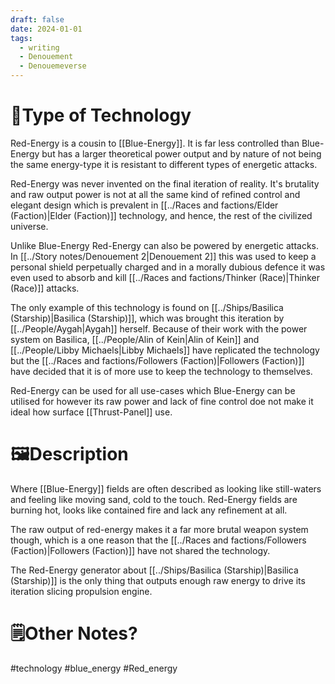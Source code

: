 ```yaml
---
draft: false
date: 2024-01-01
tags:
  - writing
  - Denouement
  - Denouemeverse
---
```

# 🔧Type of Technology
Red-Energy is a cousin to [[Blue-Energy]]. It is far less controlled than Blue-Energy but has a larger theoretical power output and by nature of not being the same energy-type it is resistant to different types of energetic attacks. 

Red-Energy  was never invented on the final iteration of reality. It's brutality and raw output power is not at all the same kind of refined control and elegant design which is prevalent in [[../Races and factions/Elder (Faction)|Elder (Faction)]] technology, and hence, the rest of the civilized universe.  

Unlike Blue-Energy Red-Energy can also be powered by energetic attacks. In [[../Story notes/Denouement 2|Denouement 2]] this was used to keep a personal shield perpetually charged and in a morally dubious defence it was even used to absorb and kill [[../Races and factions/Thinker (Race)|Thinker (Race)]] attacks. 

The only example of this technology is found on [[../Ships/Basilica (Starship)|Basilica (Starship)]], which was brought this iteration by [[../People/Aygah|Aygah]] herself. Because of their work with the power system on Basilica, [[../People/Alin of Kein|Alin of Kein]] and [[../People/Libby Michaels|Libby Michaels]] have replicated the technology but the [[../Races and factions/Followers (Faction)|Followers (Faction)]] have decided that it is of more use to keep the technology to themselves. 

Red-Energy  can be used for all use-cases which Blue-Energy can be utilised for however its raw power and lack of fine control doe not make it ideal how surface [[Thrust-Panel]] use. 

# **🖼️Description** 
Where [[Blue-Energy]] fields are often described as looking like still-waters and feeling like moving sand, cold to the touch. Red-Energy  fields are burning hot, looks like contained fire and lack any refinement at all.

The raw output of red-energy makes it a far more brutal weapon system though, which is a one reason that the [[../Races and factions/Followers (Faction)|Followers (Faction)]] have not shared the technology.

The Red-Energy generator about [[../Ships/Basilica (Starship)|Basilica (Starship)]] is the only thing that outputs enough raw energy to drive its iteration slicing propulsion engine. 

# 🗒️Other Notes?


#technology #blue_energy #Red_energy 